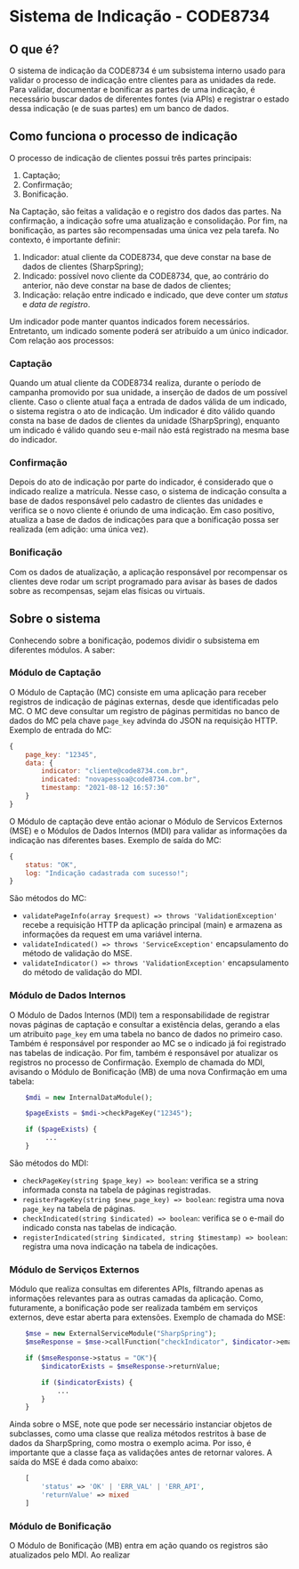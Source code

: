 # Sistema de Indicação - CODE8734

## O que é?
O sistema de indicação da CODE8734 é um subsistema interno usado para validar o processo de indicação entre clientes para as unidades da rede. Para validar, documentar e bonificar as partes de uma indicação, é necessário buscar dados de diferentes fontes (via APIs) e registrar o estado dessa indicação (e de suas partes) em um banco de dados.

## Como funciona o processo de indicação
O processo de indicação de clientes possui três partes principais:
1. Captação;
2. Confirmação;
3. Bonificação.

Na Captação, são feitas a validação e o registro dos dados das partes. Na confirmação, a indicação sofre uma atualização e consolidação. Por fim, na bonificação, as partes são recompensadas uma única vez pela tarefa. No contexto, é importante definir:
1. Indicador: atual cliente da CODE8734, que deve constar na base de dados de clientes (SharpSpring);
2. Indicado: possível novo cliente da CODE8734, que, ao contrário do anterior, não deve constar na base de dados de clientes;
3. Indicação: relação entre indicado e indicado, que deve conter um *status* e *data de registro*.

Um indicador pode manter quantos indicados forem necessários. Entretanto, um indicado somente poderá ser atribuído a um único indicador. Com relação aos processos:

### Captação
Quando um atual cliente da CODE8734 realiza, durante o período de campanha promovido por sua unidade, a inserção de dados de um possível cliente. Caso o cliente atual faça a entrada de dados válida de um indicado, o sistema registra o ato de indicação. Um indicador é dito válido quando consta na base de dados de clientes da unidade (SharpSpring), enquanto um indicado é válido quando seu e-mail não está registrado na mesma base do indicador.

### Confirmação
Depois do ato de indicação por parte do indicador, é considerado que o indicado realize a matrícula. Nesse caso, o sistema de indicação consulta a base de dados responsável pelo cadastro de clientes das unidades e verifica se o novo cliente é oriundo de uma indicação. Em caso positivo, atualiza a base de dados de indicações para que a bonificação possa ser realizada (em adição: uma única vez).

### Bonificação
Com os dados de atualização, a aplicação responsável por recompensar os clientes deve rodar um script programado para avisar às bases de dados sobre as recompensas, sejam elas físicas ou virtuais. 


## Sobre o sistema
Conhecendo sobre a bonificação, podemos dividir o subsistema em diferentes módulos. A saber:

### Módulo de Captação
O Módulo de Captação (MC) consiste em uma aplicação para receber registros de indicação de páginas externas, desde que identificadas pelo MC. O MC deve consultar um registro de páginas permitidas no banco de dados do MC pela chave `page_key` advinda do JSON na requisição HTTP. Exemplo de entrada do MC:
```javascript
{
    page_key: "12345",
    data: {
        indicator: "cliente@code8734.com.br",
        indicated: "novapessoa@code8734.com.br",
        timestamp: "2021-08-12 16:57:30"
    }
}
```
O Módulo de captação deve então acionar o Módulo de Servicos Externos (MSE) e o Módulos de Dados Internos (MDI) para validar as informações da indicação nas diferentes bases. Exemplo de saída do MC:
```javascript
{
    status: "OK",
    log: "Indicação cadastrada com sucesso!";
}
```
São métodos do MC:
- `validatePageInfo(array $request) => throws 'ValidationException'` recebe a requisição HTTP da aplicação principal (main) e armazena as informações da request em uma variável interna.
- `validateIndicated() => throws 'ServiceException'` encapsulamento do método de validação do MSE.
- `validateIndicator() => throws 'ValidationException'` encapsulamento do método de validação do MDI.

### Módulo de Dados Internos
O Módulo de Dados Internos (MDI) tem a responsabilidade de registrar novas páginas de captação e consultar a existência delas, gerando a elas um atribuito `page_key` em uma tabela no banco de dados no primeiro caso. Também é responsável por responder ao MC se o indicado já foi registrado nas tabelas de indicação. Por fim, também é responsável por atualizar os registros no processo de Confirmação. Exemplo de chamada do MDI, avisando o Módulo de Bonificação (MB) de uma nova Confirmação em uma tabela:
```php
    $mdi = new InternalDataModule();

    $pageExists = $mdi->checkPageKey("12345");

    if ($pageExists) {
         ...
    }
```

São métodos do MDI:
- `checkPageKey(string $page_key) => boolean`: verifica se a string informada consta na tabela de páginas registradas.
- `registerPageKey(string $new_page_key) => boolean`: registra uma nova `page_key` na tabela de páginas.
- `checkIndicated(string $indicated) => boolean`: verifica se o e-mail do indicado consta nas tabelas de indicação.
- `registerIndicated(string $indicated, string $timestamp) => boolean`: registra uma nova indicação na tabela de indicações.

### Módulo de Serviços Externos
Módulo que realiza consultas em diferentes APIs, filtrando apenas as informações relevantes para as outras camadas da aplicação. Como, futuramente, a bonificação pode ser realizada também em serviços externos, deve estar aberta para extensões. Exemplo de chamada do MSE:
```php
    $mse = new ExternalServiceModule("SharpSpring");
    $mseResponse = $mse->callFunction("checkIndicator", $indicator->email);

    if ($mseResponse->status = "OK"){
        $indicatorExists = $mseResponse->returnValue;

        if ($indicatorExists) {
            ...
        }
    }
```
Ainda sobre o MSE, note que pode ser necessário instanciar objetos de subclasses, como uma classe que realiza métodos restritos à base de dados da SharpSpring, como mostra o exemplo acima. Por isso, é importante que a classe faça as validações antes de retornar valores. A saída do MSE é dada como abaixo:
```php
    [
        'status' => 'OK' | 'ERR_VAL' | 'ERR_API',
        'returnValue' => mixed
    ]
```

### Módulo de Bonificação
O Módulo de Bonificação (MB) entra em ação quando os registros são atualizados pelo MDI. Ao realizar
